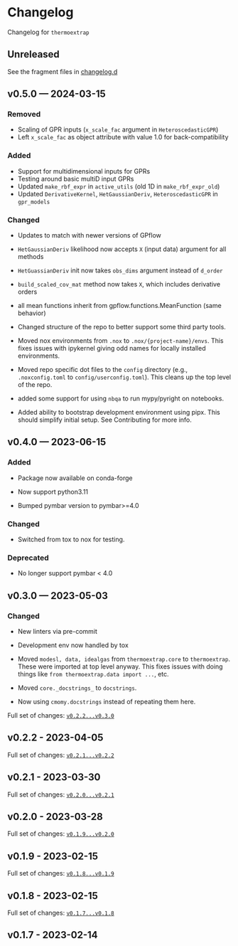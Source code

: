 <!-- markdownlint-disable MD024 -->
<!-- markdownlint-disable MD013 -->
<!-- prettier-ignore-start -->
# Changelog

Changelog for `thermoextrap`

## Unreleased

[changelog.d]: https://github.com/usnistgov/thermoextrap/tree/main/changelog.d

See the fragment files in [changelog.d]

<!-- prettier-ignore-end -->

<!-- markdownlint-enable MD013 -->

<!-- scriv-insert-here -->

## v0.5.0 — 2024-03-15

### Removed

- Scaling of GPR inputs (`x_scale_fac` argument in `HeteroscedasticGPR`)
- Left `x_scale_fac` as object attribute with value 1.0 for back-compatibility

### Added

- Support for multidimensional inputs for GPRs
- Testing around basic multiD input GPRs
- Updated `make_rbf_expr` in `active_utils` (old 1D in `make_rbf_expr_old`)
- Updated `DerivativeKernel`, `HetGaussianDeriv`, `HeteroscedasticGPR` in
  `gpr_models`

### Changed

- Updates to match with newer versions of GPflow
- `HetGaussianDeriv` likelihood now accepts `X` (input data) argument for all
  methods
- `HetGuassianDeriv` init now takes `obs_dims` argument instead of `d_order`
- `build_scaled_cov_mat` method now takes `X`, which includes derivative orders
- all mean functions inherit from gpflow.functions.MeanFunction (same behavior)

- Changed structure of the repo to better support some third party tools.
- Moved nox environments from `.nox` to `.nox/{project-name}/envs`. This fixes
  issues with ipykernel giving odd names for locally installed environments.
- Moved repo specific dot files to the `config` directory (e.g.,
  `.noxconfig.toml` to `config/userconfig.toml`). This cleans up the top level
  of the repo.
- added some support for using `nbqa` to run mypy/pyright on notebooks.
- Added ability to bootstrap development environment using pipx. This should
  simplify initial setup. See Contributing for more info.

## v0.4.0 — 2023-06-15

### Added

- Package now available on conda-forge

- Now support python3.11
- Bumped pymbar version to pymbar>=4.0

### Changed

- Switched from tox to nox for testing.

### Deprecated

- No longer support pymbar < 4.0

## v0.3.0 — 2023-05-03

### Changed

- New linters via pre-commit
- Development env now handled by tox

- Moved `modesl, data, idealgas` from `thermoextrap.core` to `thermoextrap`.
  These were imported at top level anyway. This fixes issues with doing things
  like `from thermoextrap.data import ...`, etc.
- Moved `core._docstrings_` to `docstrings`.
- Now using `cmomy.docstrings` instead of repeating them here.

Full set of changes:
[`v0.2.2...v0.3.0`](https://github.com/usnistgov/thermoextrap/compare/v0.2.2...0.3.0)

## v0.2.2 - 2023-04-05

Full set of changes:
[`v0.2.1...v0.2.2`](https://github.com/usnistgov/thermoextrap/compare/v0.2.1...v0.2.2)

## v0.2.1 - 2023-03-30

Full set of changes:
[`v0.2.0...v0.2.1`](https://github.com/usnistgov/thermoextrap/compare/v0.2.0...v0.2.1)

## v0.2.0 - 2023-03-28

Full set of changes:
[`v0.1.9...v0.2.0`](https://github.com/usnistgov/thermoextrap/compare/v0.1.9...v0.2.0)

## v0.1.9 - 2023-02-15

Full set of changes:
[`v0.1.8...v0.1.9`](https://github.com/usnistgov/thermoextrap/compare/v0.1.8...v0.1.9)

## v0.1.8 - 2023-02-15

Full set of changes:
[`v0.1.7...v0.1.8`](https://github.com/usnistgov/thermoextrap/compare/v0.1.7...v0.1.8)

## v0.1.7 - 2023-02-14
